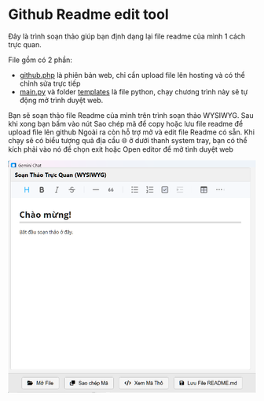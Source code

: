 # Github Readme edit tool

Đây là trình soạn thảo giúp bạn định dạng lại file readme của mình 1 cách trực quan.

File gồm có 2 phần:
- [github.php](https://github.com/pythverse/github-readme-edit-tool/blob/main/github.php "github.php") là phiên bản web, chỉ cần upload file lên hosting và có thể chỉnh sửa trực tiếp
- [main.py](https://github.com/pythverse/github-readme-edit-tool/blob/main/main.py "main.py") và folder [templates](https://github.com/pythverse/github-readme-edit-tool/tree/main/templates "templates") là file python, chạy chương trình này sẽ tự động mở trình duyệt web.

Bạn sẽ soạn thảo file Readme của mình trên trình soạn thảo WYSIWYG. Sau khi xong bạn bấm vào nút Sao chép mã để copy hoặc lưu file readme để upload file lên github
Ngoài ra còn hỗ trợ mở và edit file Readme có sẵn.
Khi chạy sẽ có biểu tượng quả địa cầu 🌐 ở dưới thanh system tray, bạn có thể kích phải vào nó để chọn exit hoặc Open editor để mở tình duyệt web

![Demo](https://raw.githubusercontent.com/pythverse/github-readme-edit-tool/refs/heads/main/demo.png)

